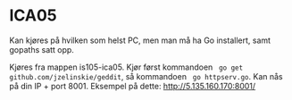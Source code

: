 # ICA05

Kan kjøres på hvilken som helst PC, men man må ha Go installert, samt gopaths satt opp. 

Kjøres fra mappen is105-ica05. Kjør først kommandoen ` go get github.com/jzelinskie/geddit`, så kommandoen ` go httpserv.go`. 
Kan nås på din IP + port 8001. Eksempel på dette: http://5.135.160.170:8001/
